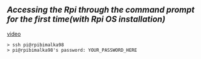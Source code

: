 ## *Accessing the Rpi through the command prompt for the first time(with Rpi OS installation)*

[video](https://youtu.be/nZyyfJYOhbM)

```
> ssh pi@rpibimalka98
> pi@rpibimalka98's password: YOUR_PASSWORD_HERE

```

